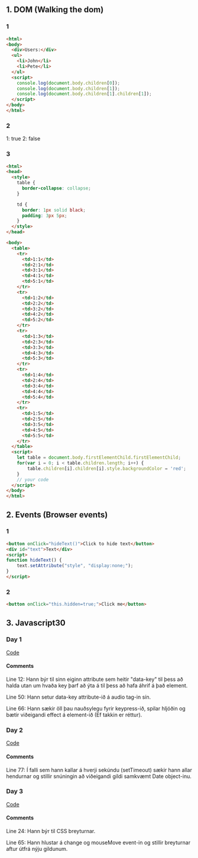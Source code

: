 ## 1. **DOM** (Walking the dom)
### 1
```html
<html>
<body>
  <div>Users:</div>
  <ul>
    <li>John</li>
    <li>Pete</li>
  </ul>
  <script>
	console.log(document.body.children[0]);
	console.log(document.body.children[1]);
	console.log(document.body.children[1].children[1]);
  </script>
</body>
</html>
```
### 2
1: true
2: false

### 3
```html
<html>
<head>
  <style>
    table {
      border-collapse: collapse;
    }

    td {
      border: 1px solid black;
      padding: 3px 5px;
    }
  </style>
</head>

<body>
  <table>
    <tr>
      <td>1:1</td>
      <td>2:1</td>
      <td>3:1</td>
      <td>4:1</td>
      <td>5:1</td>
    </tr>
    <tr>
      <td>1:2</td>
      <td>2:2</td>
      <td>3:2</td>
      <td>4:2</td>
      <td>5:2</td>
    </tr>
    <tr>
      <td>1:3</td>
      <td>2:3</td>
      <td>3:3</td>
      <td>4:3</td>
      <td>5:3</td>
    </tr>
    <tr>
      <td>1:4</td>
      <td>2:4</td>
      <td>3:4</td>
      <td>4:4</td>
      <td>5:4</td>
    </tr>
    <tr>
      <td>1:5</td>
      <td>2:5</td>
      <td>3:5</td>
      <td>4:5</td>
      <td>5:5</td>
    </tr>
  </table>
  <script>
    let table = document.body.firstElementChild.firstElementChild;
	for(var i = 0; i < table.children.length; i++) {	
		table.children[i].children[i].style.backgroundColor = 'red';
	}
    // your code
  </script>
</body>
</html>
```
## 2. **Events** (Browser events)
### 1
```html
<button onClick="hideText()">Click to hide text</button>
<div id="text">Text</div>
<script>
function hideText() {
	text.setAttribute("style", "display:none;");
}
</script>
```
### 2
```html
<button onClick="this.hidden=true;">Click me</button>
```
## 3. **Javascript30**
### Day 1
[Code](https://github.com/wesbos/JavaScript30/blob/master/01%20-%20JavaScript%20Drum%20Kit/index-FINISHED.html)
#### Comments
Line 12: Hann býr til sinn eiginn attribute sem heitir "data-key" til þess að halda utan um hvaða key þarf að ýta á til þess að hafa áhrif á það element.

Line 50: Hann setur data-key attribute-ið á audio tag-in sín.

Line 66: Hann sækir öll þau nauðsylegu fyrir keypress-ið, spilar hljóðin og bætir viðeigandi effect á element-ið (Ef takkin er réttur).

### Day 2
[Code](https://github.com/wesbos/JavaScript30/blob/master/02%20-%20JS%20and%20CSS%20Clock/index-FINISHED.html)
#### Comments
Line 77: Í falli sem hann kallar á hverji sekúndu (setTimeout) sækir hann allar hendurnar og stillir snúningin að viðeigandi gildi samkvæmt Date object-inu.

### Day 3
[Code](https://github.com/wesbos/JavaScript30/blob/master/03%20-%20CSS%20Variables/index-FINISHED.html)
#### Comments
Line 24: Hann býr til CSS breyturnar.

Line 65: Hann hlustar á change og mouseMove event-in og stillir breyturnar aftur útfrá nýju gildunum.
